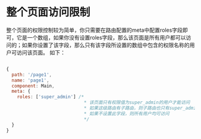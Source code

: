 #  整个页面访问限制

整个页面的权限控制较为简单，你只需要在路由配置的meta中配置roles字段即可，它是一个数组，如果你没有设置roles字段，那么该页面是所有用户都可以访问的；如果你设置了该字段，那么只有该字段所设置的数组中包含的权限名称的用户可访问该页面。 如下：

```javascript

{
  path: '/page1',
  name: 'page1',
  component: Main,
  meta: {
    roles: ['super_admin'] /*
                             * 该页面只有权限值为super_admin的用户才能访问
                             * 如果这级路由有子路由，则子路由也只有super_admin才能访问
                             * 如果不设置此字段，则所有用户均可访问
                             */
  }
}
```